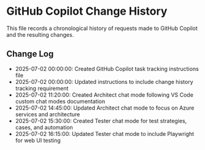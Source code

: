 # GitHub Copilot Change History

This file records a chronological history of requests made to GitHub Copilot and the resulting changes.

## Change Log

- 2025-07-02 00:00:00: Created GitHub Copilot task tracking instructions file
- 2025-07-02 00:00:00: Updated instructions to include change history tracking requirement
- 2025-07-02 11:20:00: Created Architect chat mode following VS Code custom chat modes documentation
- 2025-07-02 14:45:00: Updated Architect chat mode to focus on Azure services and architecture
- 2025-07-02 15:30:00: Created Tester chat mode for test strategies, cases, and automation
- 2025-07-02 16:15:00: Updated Tester chat mode to include Playwright for web UI testing
